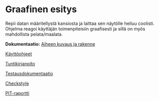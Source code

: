 # Graafinen esitys

Repii datan määritellystä kansiosta ja laittaa sen näytölle heiluu coolisti. Ohjelma reagoi käyttäjän toimenpiteisiin graafisesti ja sillä on myös mahdollista pelata/maalata. 

**Dokumentaatio:**
[Aiheen kuvaus ja rakenne](dokumentaatio/aiheenKuvausJaRakenne.md)

[Käyttöohjeet](dokumentaatio/Käyttöohjeet.md)

[Tuntikirjanpito](dokumentaatio/tuntikirjanpito.md)

[Testausdokumentaatio](dokumentaatio/testausdokumentaatio.md)




[Checkstyle](https://htmlpreview.github.io/?https://github.com/samwaisgamgii/Peli/blob/master/dokumentaatio/Checkstyle/checkstyle.html)

[PIT-raportti](https://htmlpreview.github.io/?https://github.com/samwaisgamgii/Peli/blob/master/dokumentaatio/PIT-raportti/index.html)
